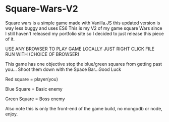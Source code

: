 # Square-Wars-V2
Square wars is a simple game made with Vanilla.JS this updated version is way less buggy and uses ES6
This is my V2 of my game square Wars since I still haven't released my portfolio site so I decided to just release this
piece of it.


USE ANY BROWSER TO PLAY GAME LOCALLY JUST RIGHT CLICK FILE RUN WITH (CHOICE OF BROWSER)


This game has one objective stop the blue/green squares from getting past you...
Shoot them down with the Space Bar...Good Luck


Red square = player(you)

Blue Square = Basic enemy

Green Square = Boss enemy


Also note this is only the front-end of the game build, no mongodb or node, enjoy.
